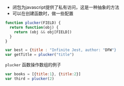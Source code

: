 * 闭包为javascript提供了私有访问，这是一种抽象的方法
* 可以在创建函数时，做一些配置

```javascript
function plucker(FIELD) {
  return function(obj) {
    return (obj && obj[FIELD])
  }
}

var best = {title : "Infinite Jest, author: "DFW"}
var getTitle = plucker("title")
```

`plucker` 函数操作数组的例子

```javascript
var books = [{title:1}, {title:2}]
var third = plucker(2)

```
